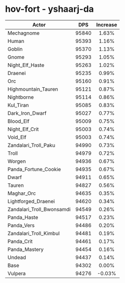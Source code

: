 # hov-fort - yshaarj-da
| Actor | DPS | Increase |
|---|:---:|:---:|
|Mechagnome|95840|1.63%|
|Human|95393|1.16%|
|Goblin|95370|1.13%|
|Gnome|95293|1.05%|
|Night_Elf_Haste|95263|1.02%|
|Draenei|95235|0.99%|
|Orc|95160|0.91%|
|Highmountain_Tauren|95121|0.87%|
|Nightborne|95114|0.86%|
|Kul_Tiran|95085|0.83%|
|Dark_Iron_Dwarf|95027|0.77%|
|Blood_Elf|95009|0.75%|
|Night_Elf_Crit|95003|0.74%|
|Void_Elf|95003|0.74%|
|Zandalari_Troll_Paku|94990|0.73%|
|Troll|94979|0.72%|
|Worgen|94936|0.67%|
|Panda_Fortune_Cookie|94935|0.67%|
|Dwarf|94911|0.65%|
|Tauren|94827|0.56%|
|Maghar_Orc|94635|0.35%|
|Lightforged_Draenei|94620|0.34%|
|Zandalari_Troll_Bwonsamdi|94549|0.26%|
|Panda_Haste|94517|0.23%|
|Panda_Vers|94486|0.20%|
|Zandalari_Troll_Kimbul|94481|0.19%|
|Panda_Crit|94461|0.17%|
|Panda_Mastery|94454|0.16%|
|Undead|94437|0.14%|
|Base|94302|0.00%|
|Vulpera|94276|-0.03%|
